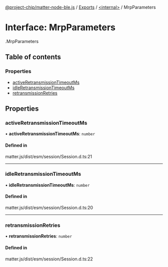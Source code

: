 [@project-chip/matter-node-ble.js](../README.md) / [Exports](../modules.md) / [<internal\>](../modules/internal_.md) / MrpParameters

# Interface: MrpParameters

[<internal>](../modules/internal_.md).MrpParameters

## Table of contents

### Properties

- [activeRetransmissionTimeoutMs](internal_.MrpParameters.md#activeretransmissiontimeoutms)
- [idleRetransmissionTimeoutMs](internal_.MrpParameters.md#idleretransmissiontimeoutms)
- [retransmissionRetries](internal_.MrpParameters.md#retransmissionretries)

## Properties

### activeRetransmissionTimeoutMs

• **activeRetransmissionTimeoutMs**: `number`

#### Defined in

matter.js/dist/esm/session/Session.d.ts:21

___

### idleRetransmissionTimeoutMs

• **idleRetransmissionTimeoutMs**: `number`

#### Defined in

matter.js/dist/esm/session/Session.d.ts:20

___

### retransmissionRetries

• **retransmissionRetries**: `number`

#### Defined in

matter.js/dist/esm/session/Session.d.ts:22

